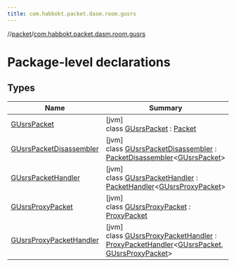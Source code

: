 ```yaml
---
title: com.habbokt.packet.dasm.room.gusrs
---
```

//[packet](../../index.html)/[com.habbokt.packet.dasm.room.gusrs](index.html)



# Package-level declarations



## Types


| Name | Summary |
|---|---|
| [GUsrsPacket](-g-usrs-packet/index.html) | [jvm]<br>class [GUsrsPacket](-g-usrs-packet/index.html) : [Packet](../../../api/api/com.habbokt.api.packet/-packet/index.html) |
| [GUsrsPacketDisassembler](-g-usrs-packet-disassembler/index.html) | [jvm]<br>class [GUsrsPacketDisassembler](-g-usrs-packet-disassembler/index.html) : [PacketDisassembler](../../../api/api/com.habbokt.api.packet/-packet-disassembler/index.html)&lt;[GUsrsPacket](-g-usrs-packet/index.html)&gt; |
| [GUsrsPacketHandler](-g-usrs-packet-handler/index.html) | [jvm]<br>class [GUsrsPacketHandler](-g-usrs-packet-handler/index.html) : [PacketHandler](../../../api/api/com.habbokt.api.packet/-packet-handler/index.html)&lt;[GUsrsProxyPacket](-g-usrs-proxy-packet/index.html)&gt; |
| [GUsrsProxyPacket](-g-usrs-proxy-packet/index.html) | [jvm]<br>class [GUsrsProxyPacket](-g-usrs-proxy-packet/index.html) : [ProxyPacket](../../../api/api/com.habbokt.api.packet/-proxy-packet/index.html) |
| [GUsrsProxyPacketHandler](-g-usrs-proxy-packet-handler/index.html) | [jvm]<br>class [GUsrsProxyPacketHandler](-g-usrs-proxy-packet-handler/index.html) : [ProxyPacketHandler](../../../api/api/com.habbokt.api.packet/-proxy-packet-handler/index.html)&lt;[GUsrsPacket](-g-usrs-packet/index.html), [GUsrsProxyPacket](-g-usrs-proxy-packet/index.html)&gt; |

